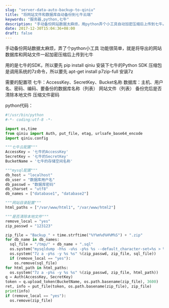 ```yaml
---
slug: "server-data-auto-backup-to-qiniu"
title: "将网站文件和数据库自动备份到七牛云端"
keywords: "服务器,python,七牛"
description: "手动备份网站数据太麻烦，用python弄个小工具自动加密压缩后上传到七牛。"
date: 2017-12-30T15:04:36+08:00
draft: false
---
```


手动备份网站数据太麻烦，弄了个python小工具
功能很简单，就是将导出的网站数据库和网站文件一起加密压缩后上传到七牛

用的是七牛的SDK，所以要先 pip install qiniu 安装下七牛的Python SDK
压缩包是调用系统的7z命令，所以要先 apt-get install p7zip-full 安装7z

需要的配置项
七牛：AccessKey、SecretKey、Bucket名称
数据库：主机、用户名、密码、编码、要备份的数据库名称（列表）
网站文件（列表）
备份完后是否清除本地文件
压缩文件密码

python代码：

```python
#!/usr/bin/python
#-*- coding:utf-8 -*-

import os,time
from qiniu import Auth, put_file, etag, urlsafe_base64_encode
import qiniu.config

"""七牛云配置"""
AccessKey = '七牛的AccessKey'
SecretKey = '七牛的SecretKey'
BucketName = '七牛的存储空间名称'

"""mysql配置"""
db_host = "localhost"
db_user = "数据库用户名"
db_passwd = "数据库密码"
db_charset = "utf8"
db_names = ["database1", "database2"]

"""网站目录配置"""
html_paths = ["/var/www/html1", "/var/www/html2"]

"""是否清除本地文件"""
remove_local = "yes"
zip_passwd = "123123"

zip_file = "Backup_" + time.strftime("%Y%m%d%H%M%S") + ".zip"
for db_name in db_names:
  sql_file = "/tmp/" + db_name + ".sql"
  os.system("mysqldump -h%s -u%s -p%s %s --default_character-set=%s > %s" %(db_host, db_user, db_passwd, db_name, db_charset, sql_file))
  os.system("7z a -p%s -y %s %s" %(zip_passwd, zip_file, sql_file))
  if (remove_local == "yes"):
    os.remove(sql_file)
for html_path in html_paths:
  os.system("7z a -p%s -y %s %s" %(zip_passwd, zip_file, html_path))
q = Auth(AccessKey, SecretKey)
token = q.upload_token(BucketName, os.path.basename(zip_file), 3600)
ret, info = put_file(token, os.path.basename(zip_file), zip_file)
print(info)
if (remove_local == "yes"):
  os.remove(zip_file)
```
